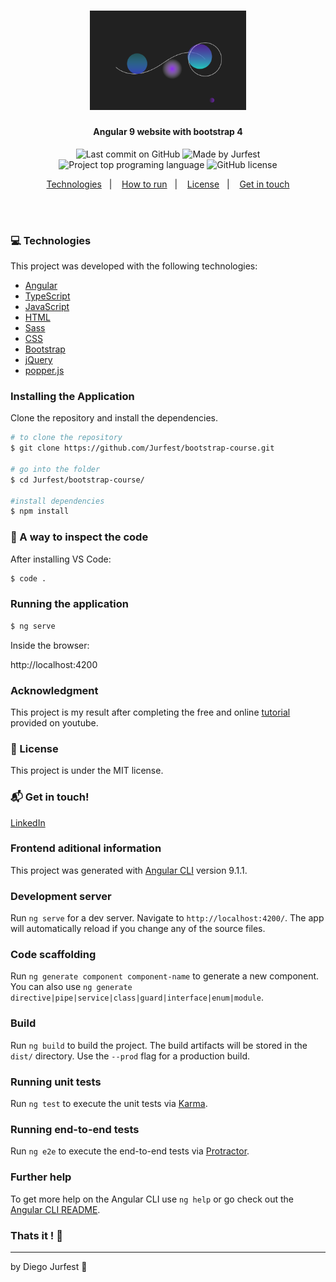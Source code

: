 <h1 align="center">
  <img alt="Application Bootstrap Four" src="./src/assets/img/logo.png" width="250px"/>
    <br>
</h1>

<h4 align="center">
  Angular 9 website with bootstrap 4
</h4>

<p align="center">
<img alt="Last commit on GitHub" src="https://img.shields.io/github/last-commit/Jurfest/bootstrap-course">
<img alt="Made by Jurfest" src="https://img.shields.io/badge/made%20by-Jurfest-%20">
<img alt="Project top programing language" src="https://img.shields.io/github/languages/top/Jurfest/bootstrap-course">
<img alt="GitHub license" src="https://img.shields.io/github/license/Jurfest/bootstrap-course">
</p> 

<p align="center">
  <a href="#computer-technologies">Technologies</a>&nbsp;&nbsp;&nbsp;|&nbsp;&nbsp;&nbsp;
  <a href="#installing-the-application">How to run</a>&nbsp;&nbsp;&nbsp;|&nbsp;&nbsp;&nbsp;
  <a href="#page_facing_up-license">License</a>&nbsp;&nbsp;&nbsp;|&nbsp;&nbsp;&nbsp;
  <a href="#mailbox_with_mail-get-in-touch">Get in touch</a>
</p>
<br><br>

### :computer: Technologies

This project was developed with the following technologies:

-  [Angular](https://angular.io)
-  [TypeScript](https://www.typescriptlang.org)
-  [JavaScript](https://www.javascript.com)
-  [HTML](https://www.w3.org)
-  [Sass](https://sass-lang.com)
-  [CSS](https://www.w3.org/Style/CSS/Overview.en.html)
-  [Bootstrap](https://getbootstrap.com)
-  [jQuery](https://jquery.com)
-  [popper.js](https://popper.js.org)

### Installing the Application
Clone the repository and install the dependencies.
```bash
# to clone the repository
$ git clone https://github.com/Jurfest/bootstrap-course.git

# go into the folder
$ cd Jurfest/bootstrap-course/

#install dependencies
$ npm install

```

### :microscope: A way to inspect the code

After installing VS Code:

```bash
$ code .
```

### Running the application

```bash
$ ng serve
```
Inside the browser:
<p>http://localhost:4200</p>

<!-- <img src="public/Print_1.PNG"/>
<img src="public/Print_2.PNG"/>
<img src="public/Print_3.PNG"/> -->

<!-- ### Preview -->

<!-- <h1 align="center">
    <img alt="" src="./src/assets/img/home.png" width="940px"/>
</h1>
<h1 align="center">
    <img alt="" src="./src/assets/img/products.png" width="940px"/>
</h1> -->

### Acknowledgment

This project is my result after completing the free and online [tutorial](https://www.youtube.com/watch?v=VwN9OzoK9o8&list=PLBbHLUbqqCrTwIrdix6kl84m4OPE0JexR&index=2) provided on youtube.

### :page_facing_up: License

This project is under the MIT license. 

### :mailbox_with_mail: Get in touch!

[LinkedIn](https://www.linkedin.com/in/diegojurfest/)

### Frontend aditional information

This project was generated with [Angular CLI](https://github.com/angular/angular-cli) version 9.1.1.

### Development server

Run `ng serve` for a dev server. Navigate to `http://localhost:4200/`. The app will automatically reload if you change any of the source files.

### Code scaffolding

Run `ng generate component component-name` to generate a new component. You can also use `ng generate directive|pipe|service|class|guard|interface|enum|module`.

### Build

Run `ng build` to build the project. The build artifacts will be stored in the `dist/` directory. Use the `--prod` flag for a production build.

### Running unit tests

Run `ng test` to execute the unit tests via [Karma](https://karma-runner.github.io).

### Running end-to-end tests

Run `ng e2e` to execute the end-to-end tests via [Protractor](http://www.protractortest.org/).

### Further help

To get more help on the Angular CLI use `ng help` or go check out the [Angular CLI README](https://github.com/angular/angular-cli/blob/master/README.md).


### Thats it ! :wave:

---

by Diego Jurfest :tada:
